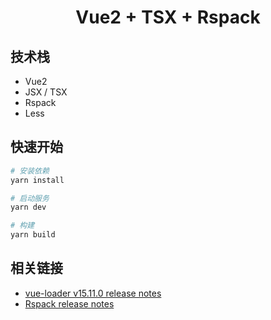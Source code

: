 <h1 align="center">Vue2 + TSX + Rspack</h1>

## 技术栈
- Vue2
- JSX / TSX
- Rspack
- Less

## 快速开始
```bash
# 安装依赖
yarn install

# 启动服务
yarn dev

# 构建
yarn build
```

## 相关链接
- [vue-loader v15.11.0 release notes](https://github.com/vuejs/vue-loader/releases/tag/v15.11.0)
- [Rspack release notes](https://github.com/web-infra-dev/rspack/releases)
